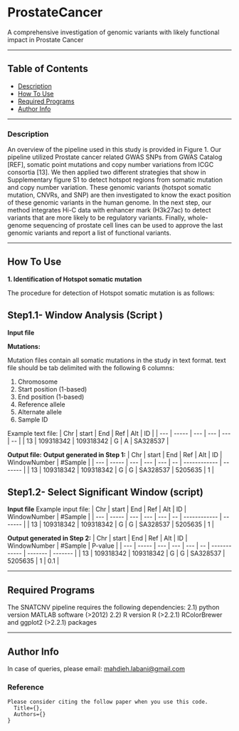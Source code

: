 # ProstateCancer
A comprehensive investigation of genomic variants with likely functional impact in Prostate Cancer

---

## Table of Contents

- [Description](#description)
- [How To Use](#how-to-use)
- [Required Programs](#required-programs)
- [Author Info](#author-info)

---

### Description
An overview of the pipeline used in this study is provided in Figure 1. Our pipeline utilized Prostate cancer related GWAS SNPs from GWAS Catalog [REF], somatic point mutations and copy number variations from ICGC consortia [13]. We then applied two different strategies that show in Supplementary figure S1 to detect hotspot regions from somatic mutation and copy number variation. These genomic variants (hotspot somatic mutation, CNVRs, and SNP) are then investigated to know the exact position of these genomic variants in the human genome. In the next step, our method integrates Hi-C data with enhancer mark (H3k27ac) to detect variants that are more likely to be regulatory variants. Finally, whole-genome sequencing of prostate cell lines can be used to approve the last genomic variants and report a list of functional variants.

---

## How To Use

**1. Identification of Hotspot somatic mutation**

The procedure for detection of Hotspot somatic mutation is as follows:


 ## Step1.1- Window Analysis (Script )
**Input file**

**Mutations:**

Mutation files contain all somatic mutations in the study in text format. text file should be tab delimited with the following 6 columns:
 1. Chromosome
 2. Start position (1-based)
 3. End position (1-based)
 4. Reference allele
 5. Alternate allele
 6. Sample ID

Example text file:
| Chr | start | End | Ref | Alt | ID |
| --- | ----- | --- | --- | --- | -- | 
| 13 | 109318342 | 109318342	| G | A | SA328537 |

**Output file:**
**Output generated in Step 1:**
| Chr | start | End | Ref | Alt | ID | WindowNumber | #Sample |
| --- | ----- | --- | --- | --- | -- | ------------ | ------- |
| 13 | 109318342 | 109318342	| G | G | SA328537 | 5205635 | 1 |

## Step1.2- Select Significant Window (script)
**Input file**
 Example input file:
| Chr | start | End | Ref | Alt | ID | WindowNumber | #Sample |
| --- | ----- | --- | --- | --- | -- | ------------ | ------- |
| 13 | 109318342 | 109318342	| G | G | SA328537 | 5205635 | 1 |

**Output generated in Step 2:**
| Chr | start | End | Ref | Alt | ID | WindowNumber | #Sample | P-value |
| --- | ----- | --- | --- | --- | -- | ------------ | ------- | ------- |
| 13 | 109318342 | 109318342	| G | G | SA328537 | 5205635 | 1 | 0.1 |



---

## Required Programs

The SNATCNV pipeline requires the following dependencies:
2.1) python version
MATLAB software (>2012)
2.2) R version
R (>2.2.1)
RColorBrewer and ggplot2 (>2.2.1) packages

---

## Author Info

In case of queries, please email: mahdieh.labani@gmail.com

### Reference
```
Please consider citing the follow paper when you use this code.
  Title={},
  Authors={}
}
```


